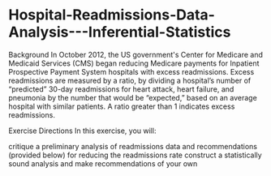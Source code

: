 # Hospital-Readmissions-Data-Analysis---Inferential-Statistics

Background
In October 2012, the US government's Center for Medicare and Medicaid Services (CMS) began reducing Medicare payments for Inpatient Prospective Payment System hospitals with excess readmissions. Excess readmissions are measured by a ratio, by dividing a hospital’s number of “predicted” 30-day readmissions for heart attack, heart failure, and pneumonia by the number that would be “expected,” based on an average hospital with similar patients. A ratio greater than 1 indicates excess readmissions.

Exercise Directions
In this exercise, you will:

critique a preliminary analysis of readmissions data and recommendations (provided below) for reducing the readmissions rate
construct a statistically sound analysis and make recommendations of your own
